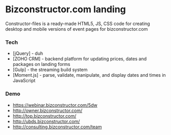 # Bizconstructor.com landing

Constructor-files is a ready-made HTML5, JS, CSS code for creating desktop and mobile versions of event pages for bizconstructor.com

### Tech
* [jQuery] - duh
* [ZOHO CRM] - backend platform for updating prices, dates and packages on landing forms
* [Gulp] - the streaming build system
* [Moment.js] - parse, validate, manipulate, and display dates and times in JavaScript

### Demo
* https://webinar.bizconstructor.com/5dw
* http://owner.bizconstructor.com/
* http://top.bizconstructor.com/
* http://ubds.bizconstructor.com/
* http://consulting.bizconstructor.com/team
